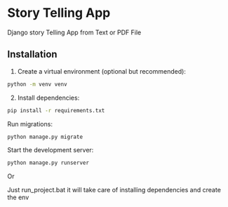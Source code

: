 # Story Telling App

Django story Telling App from Text or PDF File

## Installation

1. Create a virtual environment (optional but recommended):
 ```bash
 python -m venv venv
 ```

2. Install dependencies:

```bash
pip install -r requirements.txt
```

Run migrations:
```bash
python manage.py migrate
```

Start the development server:
```bash
python manage.py runserver
```
Or 

Just run_project.bat it will take care of installing dependencies and create the env
